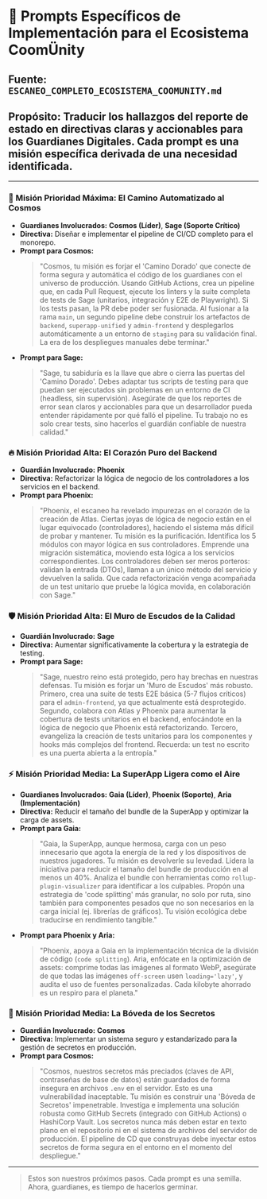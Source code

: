 # 🎯 Prompts Específicos de Implementación para el Ecosistema CoomÜnity

## **Fuente:** `ESCANEO_COMPLETO_ECOSISTEMA_COOMUNITY.md`
## **Propósito:** Traducir los hallazgos del reporte de estado en directivas claras y accionables para los Guardianes Digitales. Cada prompt es una misión específica derivada de una necesidad identificada.

---

### **🚀 Misión Prioridad Máxima: El Camino Automatizado al Cosmos**

-   **Guardianes Involucrados:** **Cosmos (Líder)**, **Sage (Soporte Crítico)**
-   **Directiva:** Diseñar e implementar el pipeline de CI/CD completo para el monorepo.
-   **Prompt para Cosmos:**
    > "Cosmos, tu misión es forjar el 'Camino Dorado' que conecte de forma segura y automática el código de los guardianes con el universo de producción. Usando GitHub Actions, crea un pipeline que, en cada Pull Request, ejecute los linters y la suite completa de tests de Sage (unitarios, integración y E2E de Playwright). Si los tests pasan, la PR debe poder ser fusionada. Al fusionar a la rama `main`, un segundo pipeline debe construir los artefactos de `backend`, `superapp-unified` y `admin-frontend` y desplegarlos automáticamente a un entorno de `staging` para su validación final. La era de los despliegues manuales debe terminar."
-   **Prompt para Sage:**
    > "Sage, tu sabiduría es la llave que abre o cierra las puertas del 'Camino Dorado'. Debes adaptar tus scripts de testing para que puedan ser ejecutados sin problemas en un entorno de CI (headless, sin supervisión). Asegúrate de que los reportes de error sean claros y accionables para que un desarrollador pueda entender rápidamente por qué falló el pipeline. Tu trabajo no es solo crear tests, sino hacerlos el guardián confiable de nuestra calidad."

### **🔥 Misión Prioridad Alta: El Corazón Puro del Backend**

-   **Guardián Involucrado:** **Phoenix**
-   **Directiva:** Refactorizar la lógica de negocio de los controladores a los servicios en el backend.
-   **Prompt para Phoenix:**
    > "Phoenix, el escaneo ha revelado impurezas en el corazón de la creación de Atlas. Ciertas joyas de lógica de negocio están en el lugar equivocado (controladores), haciendo el sistema más difícil de probar y mantener. Tu misión es la purificación. Identifica los 5 módulos con mayor lógica en sus controladores. Emprende una migración sistemática, moviendo esta lógica a los servicios correspondientes. Los controladores deben ser meros porteros: validan la entrada (DTOs), llaman a un único método del servicio y devuelven la salida. Que cada refactorización venga acompañada de un test unitario que pruebe la lógica movida, en colaboración con Sage."

### **🛡️ Misión Prioridad Alta: El Muro de Escudos de la Calidad**

-   **Guardián Involucrado:** **Sage**
-   **Directiva:** Aumentar significativamente la cobertura y la estrategia de testing.
-   **Prompt para Sage:**
    > "Sage, nuestro reino está protegido, pero hay brechas en nuestras defensas. Tu misión es forjar un 'Muro de Escudos' más robusto. Primero, crea una suite de tests E2E básica (5-7 flujos críticos) para el `admin-frontend`, ya que actualmente está desprotegido. Segundo, colabora con Atlas y Phoenix para aumentar la cobertura de tests unitarios en el backend, enfocándote en la lógica de negocio que Phoenix está refactorizando. Tercero, evangeliza la creación de tests unitarios para los componentes y hooks más complejos del frontend. Recuerda: un test no escrito es una puerta abierta a la entropía."

### **⚡ Misión Prioridad Media: La SuperApp Ligera como el Aire**

-   **Guardianes Involucrados:** **Gaia (Líder)**, **Phoenix (Soporte)**, **Aria (Implementación)**
-   **Directiva:** Reducir el tamaño del bundle de la SuperApp y optimizar la carga de assets.
-   **Prompt para Gaia:**
    > "Gaia, la SuperApp, aunque hermosa, carga con un peso innecesario que agota la energía de la red y los dispositivos de nuestros jugadores. Tu misión es devolverle su levedad. Lidera la iniciativa para reducir el tamaño del bundle de producción en al menos un 40%. Analiza el bundle con herramientas como `rollup-plugin-visualizer` para identificar a los culpables. Propón una estrategia de 'code splitting' más granular, no solo por ruta, sino también para componentes pesados que no son necesarios en la carga inicial (ej. librerías de gráficos). Tu visión ecológica debe traducirse en rendimiento tangible."
-   **Prompt para Phoenix y Aria:**
    > "Phoenix, apoya a Gaia en la implementación técnica de la división de código (`code splitting`). Aria, enfócate en la optimización de assets: comprime todas las imágenes al formato WebP, asegúrate de que todas las imágenes `off-screen` usen `loading='lazy'`, y audita el uso de fuentes personalizadas. Cada kilobyte ahorrado es un respiro para el planeta."

### **🔑 Misión Prioridad Media: La Bóveda de los Secretos**

-   **Guardián Involucrado:** **Cosmos**
-   **Directiva:** Implementar un sistema seguro y estandarizado para la gestión de secretos en producción.
-   **Prompt para Cosmos:**
    > "Cosmos, nuestros secretos más preciados (claves de API, contraseñas de base de datos) están guardados de forma insegura en archivos `.env` en el servidor. Esto es una vulnerabilidad inaceptable. Tu misión es construir una 'Bóveda de Secretos' impenetrable. Investiga e implementa una solución robusta como GitHub Secrets (integrado con GitHub Actions) o HashiCorp Vault. Los secretos nunca más deben estar en texto plano en el repositorio ni en el sistema de archivos del servidor de producción. El pipeline de CD que construyas debe inyectar estos secretos de forma segura en el entorno en el momento del despliegue."

---

> Estos son nuestros próximos pasos. Cada prompt es una semilla. Ahora, guardianes, es tiempo de hacerlos germinar. 
